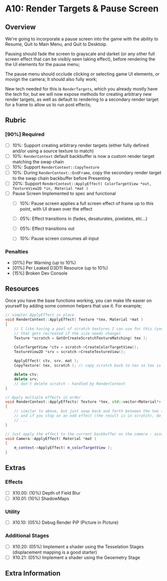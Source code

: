 A10: Render Targets & Pause Screen
======

## Overview
We're going to incorporate a pause screen into the game with the ability to Resume, Quit to Main Menu, and Quit to Desktoip.  

Pausing should fade the screen to grayscale and darket (or any other full screen effect that can be visibly seen taking effect), before rendering the the UI elements for the pause menu;

The pause menu should occlude clicking or selecting game UI elements, or movign the camera;  It should also fully work; 

New tech needed for this is `RenderTargets`, which you already mostly have the tech for, but we will now expose methods for creating arbitrary new render targets, as well as default to rendering to a secondary render target for a frame to allow us to run post effects;  

## Rubric

### [90%] Required
- [ ] 10%: Support creating arbitrary render targets (either fully defined and/or using a source texture to match)
- [ ] 10%: `RenderContext` default backbuffer is now a custom render target matching the swap chain
- [ ] 10%: Support `RenderContext::CopyTexture`
- [ ] 10%: During `RenderContext::EndFrame`, copy the secondary render target to the swap chain backbuffer before Presenting
- [ ] 20%: Support `RenderContext::ApplyEffect( ColorTargetView *out, TextureView2D *in, Material *mat )`
- [ ] Pause Screen Implemented to spec and functional
    - [ ] 10%: Pause screen applies a full screen effect of frame up to this point, with UI drawn over the effect
    - [ ] 05%: Effect transitions in (fades, desaturates, pixelates, etc...)
    - [ ] 05%: Effect transitions out  
    - [ ] 10%: Pause screen consumes all input 


### Penalties
- [01%] Per Warning (up to 10%)
- [01%] Per Leaked D3D11 Resource (up to 10%)
- [15%] Broken Dev Console

## Resources

Once you have the base functions working, you can make life easier on yourself by adding some common helpers that use it.  For example;

```cpp
// simpler ApplyEffect in place
void RenderContext::ApplyEffect( Texture *tex, Material *mat ) 
{
	// I like having a pool of scratch textures I can use for this (you will probably only need one)
	// that gets recreated if the size needs change)
	Texture *scratch = GetOrCreateScratchTextureMatching( tex );

	ColorTargetView *ctv = scratch->CreateColorTargetView(); 
	TextureView2D *srv = scratch->CreateTextureView(); 
	
	ApplyEffect( ctv, srv, mat ); 
	CopyTexture( tex, scratch ); // copy scratch back to tex so tex is left with the effect

	delete ctv; 
	delete srv; 
	// don't delete scratch - handled by RenderContext
}

// Apply multiple effects in order
void RenderContext::ApplyEffects( Texture *tex, std::vector<Material*> effects ) 
{
	// similar to above, but just swap back and forth between the two textures
	// and if you stop on an odd effect (the result is in scratch), do a copy, otherwise nothing
	// ...
}

// Just apply the effect to the current backbuffer on the camera - assuming the backbuffer
void Camera::ApplyEffect( Material *mat ) 
{
	m_context->ApplyEffect( m_colorTargetView ); 
}
```

## Extras

### Effects
- [ ] X10.00: (10%) Depth of Field Blur
- [ ] X10.01: (10%) ShadowMaps

### Utility
- [ ] X10.10: (05%) Debug Render PiP (Picture in Picture)

### Additional Stages
- [ ] X10.20: (05%) Implement a shader using the Tesselation Stages (displacement mapping is a good starter)
- [ ] X10.21: (05%) Implement a shader using the Geoemetry Stage 

## Extra Information

